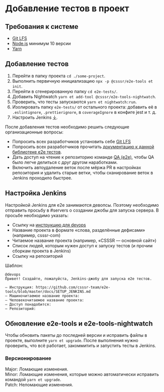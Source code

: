 # Добавление тестов в проект

## Требования к системе

- [Git LFS](https://git-lfs.github.com)
- [Node.js](https://nodejs.org/en/) минимум 10 версии
- [Yarn](https://yarnpkg.com/lang/en/docs/install/)

## Добавление тестов

1. Перейти в папку проекта `cd ./some-project`.
1. Выполнить первичную инициализацию `npx -p @csssr/e2e-tools et init`.
1. Перейти в сгенерированную папку `cd e2e-tests/`.
1. Добавить Nightwatch `yarn et add-tool @csssr/e2e-tools-nightwatch`.
1. Проверить, что тесты запускаются `yarn et nightwatch:run`.
1. Изолировать папку `e2e-tests/` от остального проекта: добавить её в `.eslintignore`, `.prettierignore`, в `coverageIgnore` в конфиге jest и т. д.
1. Настроить Jenkins [↓](https://github.com/csssr-team/e2e-tools/blobmaster/docs/SETUP.md#настройка-дженкинса).

После добавления тестов необходимо решить следующие организационные вопросы:

- Попросить всех разработчиков установить себе [Git LFS](https://git-lfs.github.com)
- Попросить всех разработчиков прочитать [документацию к данной библиотеке e2e тестов](https://github.com/CSSSR/e2e-tools/tree/master/docs).
- Дать доступ на чтение к репозиторию команде [QA (e2e)](https://github.com/orgs/CSSSR/teams/qa-e2e/repositories), чтобы QA было легче делиться с друг другом наработками.
- Включить автоудаление веток после мёржа PR в настройках репозитория и удалить старые ветки, чтобы сканирование веток в Jenkins проходило быстрее.

## Настройка Jenkins

Настройкой Jenkins для e2e занимаются девопсы. Поэтому необходимо отправить просьбу в #servers о создании джобы для запуска сервера. В просьбе необходимо указать:

- Ссылку на [инструкцию для devops](./SETUP_JENKINS.md)
- Название проекта в формате «слова, разделённые дефисами» (например, csssr-com)
- Читаемое название проекта (например, «CSSSR — основной сайт»)
- Список людей, которым нужен доступ к запуску тестов (и прочим сборкам проекта в Jenkins)
- Ссылку на репозиторий

Шаблон:

```
@devops
Привет! Создайте, пожалуйста, Jenkins-джобу для запуска e2e тестов.

– Инструкция: https://github.com/csssr-team/e2e-tools/blob/master/docs/SETUP_JENKINS.md
– Машиночитаемое название проекта:
– Человекочитаемое название проекта:
– Доступ понадобится:
– Репозиторий:
```

## Обновление e2e-tools и e2e-tools-nightwatch

Чтобы обновить пакеты до последней версии и исправить файлы в проекте, выполните `yarn et upgrade`. После выполнения нужно проверить, что всё работает, закоммитить и запустить тесты в Jenkins.

### Версионирование

Major: Ломающие изменения.  
Minor: Ломающие изменения, которые можно автоматически исправить командой `yarn et upgrade`.  
Patch: Неломающие изменения.
